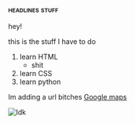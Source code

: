 <!DOCTYPE html>
<html lang="en">
    <head>
<link real="stylesheet" href="style.css">
       <title> my html</title>
<style>
.tamere{
font-variant: small-caps;}
</style>
     </head>
    <body>
<h3 class="tamere"> headlines stuff </h3>
<p> 
hey! 
</p>
<p> 
this is the stuff I have to do 
</p>
   <ol>
      <li> learn HTML 
          <ul> 
             <li> shit
          </ul>
      <li> learn CSS
      <li> learn python
  </ol>


Im adding a url bitches <a href="https://www.google.com/maps/@37.0625,-95.677068,2z"> Google maps
                        </a>

<img src="https: https://images.app.goo.gl/hb2k4RAiKQmL5izh8"
     alt="Idk">
</body>
